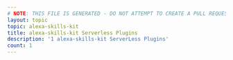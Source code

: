 ```yaml
---
# NOTE: THIS FILE IS GENERATED - DO NOT ATTEMPT TO CREATE A PULL REQUEST TO UPDATE THE DATA. 
layout: topic
topic: alexa-skills-kit
title: alexa-skills-kit Serverless Plugins
description: '1 alexa-skills-kit ServerLess Plugins'
count: 1
---
```

